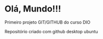 # Olá, Mundo!!!
 Primeiro projeto GIT/GITHUB do curso DIO 

 Repositório criado com github desktop ubuntu
 
